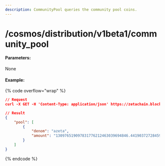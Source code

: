 ```yaml
---
description: CommunityPool queries the community pool coins.
---
```


# /cosmos/distribution/v1beta1/community\_pool

#### **Parameters:**

None

#### Example:

{% code overflow="wrap" %}
```json
// Request
curl -X GET -H 'Content-Type: application/json' https://zetachain.blockpi.network/lcd/v1/<your-api-key>/cosmos/distribution/v1beta1/community_pool

// Result
{
    "pool": [
        {
            "denom": "azeta",
            "amount": "130976519097831776212463039694846.441903727284595188"
        }
    ]
}
```
{% endcode %}
